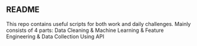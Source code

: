 ## README

This repo contains useful scripts for both work and daily challenges. Mainly consists of 4 parts:
Data Cleaning &amp; Machine Learning &amp; Feature Engineering &amp; Data Collection Using API 
